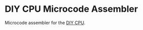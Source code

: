 # DIY CPU Microcode Assembler

Microcode assembler for the [DIY CPU](https://github.com/skagra/diy-cpu-meta).

